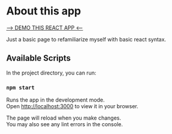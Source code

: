 # About this app
[--> DEMO THIS REACT APP <--](https://romeorpj.github.io/react-facts/)

Just a basic page to refamiliarize myself with basic react syntax. 
## Available Scripts

In the project directory, you can run:

### `npm start`

Runs the app in the development mode.\
Open [http://localhost:3000](http://localhost:3000) to view it in your browser.

The page will reload when you make changes.\
You may also see any lint errors in the console.


